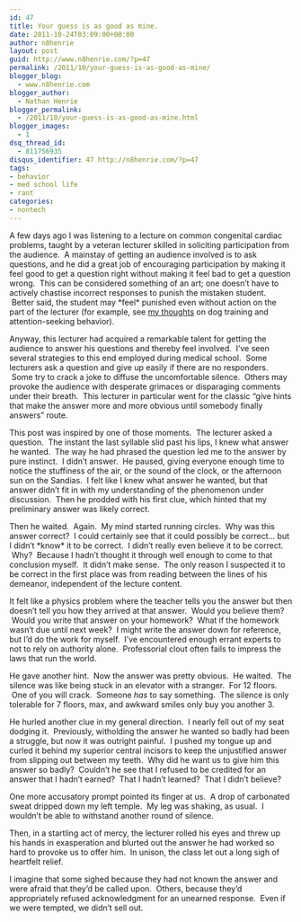 ```yaml
---
id: 47
title: Your guess is as good as mine.
date: 2011-10-24T03:09:00+00:00
author: n8henrie
layout: post
guid: http://www.n8henrie.com/?p=47
permalink: /2011/10/your-guess-is-as-good-as-mine/
blogger_blog:
  - www.n8henrie.com
blogger_author:
  - Nathan Henrie
blogger_permalink:
  - /2011/10/your-guess-is-as-good-as-mine.html
blogger_images:
  - 1
dsq_thread_id:
  - 811756935
disqus_identifier: 47 http://n8henrie.com/?p=47
tags:
- behavior
- med school life
- rant
categories:
- nontech
---
```

<div>
  <p>
    A few days ago I was listening to a lecture on common congenital cardiac problems, taught by a veteran lecturer skilled in soliciting participation from the audience.  A mainstay of getting an audience involved is to ask questions, and he did a great job of encouraging participation by making it feel good to get a question right without making it feel bad to get a question wrong.  This can be considered something of an art; one doesn’t have to actively chastise incorrect responses to punish the mistaken student.  Better said, the student may *feel* punished even without action on the part of the lecturer (for example, see <a href="http://www.n8henrie.com/2010/12/on-carrots-sticks-and-attention-seeking/" title="On carrots, sticks, and attention-seeking behavior" target="_blank">my thoughts</a> on dog training and attention-seeking behavior).
  </p>
  
  <p>
    Anyway, this lecturer had acquired a remarkable talent for getting the audience to answer his questions and thereby feel involved.  I’ve seen several strategies to this end employed during medical school.  Some lecturers ask a question and give up easily if there are no responders.  Some try to crack a joke to diffuse the uncomfortable silence.  Others may provoke the audience with desperate grimaces or disparaging comments under their breath.  This lecturer in particular went for the classic “give hints that make the answer more and more obvious until somebody finally answers” route.
  </p>
  
  <p>
    This post was inspired by one of those moments.  The lecturer asked a question.  The instant the last syllable slid past his lips, I knew what answer he wanted.  The way he had phrased the question led me to the answer by pure instinct.  I didn’t answer.  He paused, giving everyone enough time to notice the stuffiness of the air, or the sound of the clock, or the afternoon sun on the Sandias.  I felt like I knew what answer he wanted, but that answer didn’t fit in with my understanding of the phenomenon under discussion.  Then he prodded with his first clue, which hinted that my preliminary answer was likely correct.
  </p>
  
  <p>
    Then he waited.  Again.  My mind started running circles.  Why was this answer correct?  I could certainly see that it could possibly be correct… but I didn’t *know* it to be correct.  I didn’t really even believe it to be correct.  Why?  Because I hadn’t thought it through well enough to come to that conclusion myself.  It didn’t make sense.  The only reason I suspected it to be correct in the first place was from reading between the lines of his demeanor, independent of the lecture content.
  </p>
  
  <p>
    It felt like a physics problem where the teacher tells you the answer but then doesn’t tell you how they arrived at that answer.  Would you believe them?  Would you write that answer on your homework?  What if the homework wasn’t due until next week?  I might write the answer down for reference, but I’d do the work for myself.  I’ve encountered enough errant experts to not to rely on authority alone.  Professorial clout often fails to impress the laws that run the world.
  </p>
  
  <p>
    He gave another hint.  Now the answer was pretty obvious.  He waited.  The silence was like being stuck in an elevator with a stranger.  For 12 floors.  One of you will crack.  Someone <em>has</em> to say something.  The silence is only tolerable for 7 floors, max, and awkward smiles only buy you another 3.
  </p>
  
  <p>
    He hurled another clue in my general direction.  I nearly fell out of my seat dodging it.  Previously, witholding the answer he wanted so badly had been a struggle, but now it was outright painful.  I pushed my tongue up and curled it behind my superior central incisors to keep the unjustified answer from slipping out between my teeth.  Why did he want us to give him this answer so badly?  Couldn’t he see that I refused to be credited for an answer that I hadn’t earned?  That I hadn’t learned?  That I didn’t believe?
  </p>
  
  <p>
    One more accusatory prompt pointed its finger at us.  A drop of carbonated sweat dripped down my left temple.  My leg was shaking, as usual.  I wouldn’t be able to withstand another round of silence.
  </p>
  
  <p>
    Then, in a startling act of mercy, the lecturer rolled his eyes and threw up his hands in exasperation and blurted out the answer he had worked so hard to provoke us to offer him.  In unison, the class let out a long sigh of heartfelt relief.
  </p>
  
  <p>
    I imagine that some sighed because they had not known the answer and were afraid that they’d be called upon.  Others, because they’d appropriately refused acknowledgment for an unearned response.  Even if we were tempted, we didn’t sell out.
  </p></p>
</div>

<div>
</div>